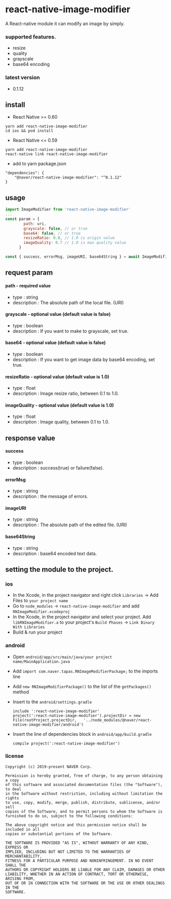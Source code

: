 # react-native-image-modifier

A React-native module it can modify an image by simply.

### supported features.
 - resize
 - quality
 - grayscale
 - base64 encoding

### latest version
 - 0.1.12

## install

* React Native >= 0.60
```
yarn add react-native-image-modifier
cd ios && pod install
```

* React Native <= 0.59
```
yarn add react-native-image-modifier
react-native link react-native-image-modifier
```

* add to yarn package.json
```
"dependencies": {
    "@naver/react-native-image-modifier": "^0.1.12"
}
```

## usage
```javascript
import ImageModifier from 'react-native-image-modifier'
...
const param = {
        path: uri,
        grayscale: false, // or true
        base64: false, // or true
        resizeRatio: 0.8, // 1.0 is origin value
        imageQuality: 0.7 // 1.0 is max quality value
      }

const { success, errorMsg, imageURI, base64String } = await ImageModifier.modify(param)
```

## request param

#### path - required value
 - type : string
 - description : The absolute path of the local file. (URI)

#### grayscale - optional value (default value is false)
 - type : boolean
 - description : If you want to make to grayscale, set true.

#### base64 - optional value (default value is false)
 - type : boolean
 - description : If you want to get image data by base64 encoding, set true.

#### resizeRatio - optional value (default value is 1.0)
 - type : float
 - description : Image resize ratio, between 0.1 to 1.0.

#### imageQuality - optional value (default value is 1.0)
 - type : float
 - description : Image quality, between 0.1 to 1.0.

## response value

#### success
 - type : boolean
 - description : success(true) or failure(false).

#### errorMsg
 - type : string
 - description : the message of errors.

#### imageURI
 - type : string
 - description : The absolute path of the edited file. (URI)

#### base64String
 - type : string
 - description : base64 encoded text data.

## setting the module to the project.

### ios
 - In the Xcode, in the project navigator and right click `Libraries` -> Add Files to `your project name`
 - Go to `node_modules` -> `react-native-image-modifier` and add `RNImageModifier.xcodeproj`
 - In the Xcode, in the project navigator and select your project. Add `libRNImageModifier.a` to your project's `Build Phases` -> `Link Binary With Libraries`
 - Build & run your project

### android
  - Open `android/app/src/main/java/your project name/MainApplication.java`
  - Add `import com.naver.tapas.RNImageModifierPackage;` to the imports line
  - Add `new RNImageModifierPackage()` to the list of the `getPackages()` method

  - Insert to the `android/settings.gradle`

  	```
  	include ':react-native-image-modifier'
  	project(':react-native-image-modifier').projectDir = new File(rootProject.projectDir, 	'../node_modules/@naver/react-native-image-modifier/android')
  	```

 - Insert the line of dependencies block in `android/app/build.gradle`

  	```
   compile project(':react-native-image-modifier')
  	```

### license

```
Copyright (c) 2019-present NAVER Corp.

Permission is hereby granted, free of charge, to any person obtaining a copy 
of this software and associated documentation files (the "Software"), to deal 
in the Software without restriction, including without limitation the rights 
to use, copy, modify, merge, publish, distribute, sublicense, and/or sell 
copies of the Software, and to permit persons to whom the Software is 
furnished to do so, subject to the following conditions:

The above copyright notice and this permission notice shall be included in all 
copies or substantial portions of the Software.

THE SOFTWARE IS PROVIDED "AS IS", WITHOUT WARRANTY OF ANY KIND, EXPRESS OR 
IMPLIED, INCLUDING BUT NOT LIMITED TO THE WARRANTIES OF MERCHANTABILITY, 
FITNESS FOR A PARTICULAR PURPOSE AND NONINFRINGEMENT. IN NO EVENT SHALL THE 
AUTHORS OR COPYRIGHT HOLDERS BE LIABLE FOR ANY CLAIM, DAMAGES OR OTHER 
LIABILITY, WHETHER IN AN ACTION OF CONTRACT, TORT OR OTHERWISE, ARISING FROM, 
OUT OF OR IN CONNECTION WITH THE SOFTWARE OR THE USE OR OTHER DEALINGS IN THE 
SOFTWARE.
```
